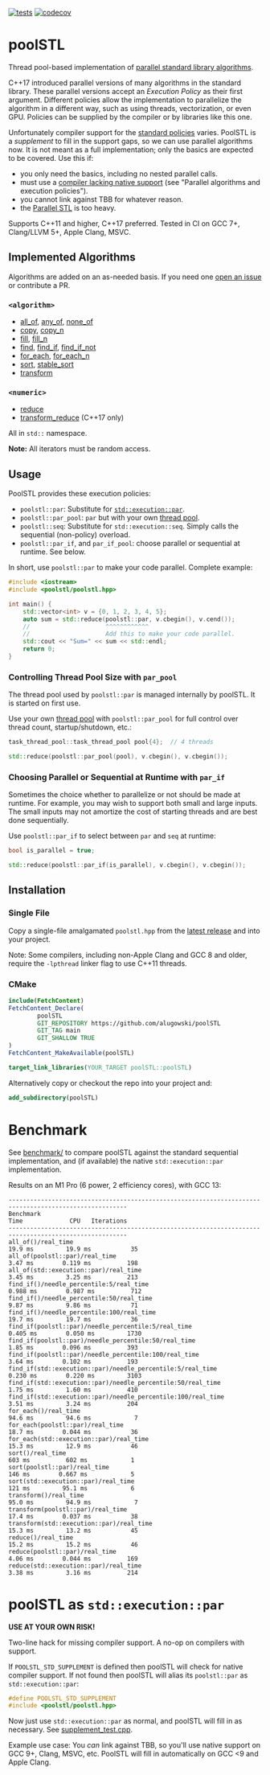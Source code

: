 [![tests](https://github.com/alugowski/poolSTL/actions/workflows/tests.yml/badge.svg)](https://github.com/alugowski/poolSTL/actions/workflows/tests.yml)
[![codecov](https://codecov.io/gh/alugowski/poolSTL/branch/main/graph/badge.svg?token=zB7yN8NwUc)](https://codecov.io/gh/alugowski/poolSTL)

# poolSTL

Thread pool-based implementation of [parallel standard library algorithms](https://en.cppreference.com/w/cpp/algorithm).

C++17 introduced parallel versions of many algorithms in the standard library.
These parallel versions accept an *Execution Policy* as their first argument.
Different policies allow the implementation to parallelize the algorithm in a different way,
such as using threads, vectorization, or even GPU.
Policies can be supplied by the compiler or by libraries like this one.

Unfortunately compiler support for the [standard policies](https://en.cppreference.com/w/cpp/algorithm/execution_policy_tag) varies.
PoolSTL is a *supplement* to fill in the support gaps, so we can use parallel algorithms now.
It is not meant as a full implementation; only the basics are expected to be covered.  Use this if:
* you only need the basics, including no nested parallel calls.
* must use a [compiler lacking native support](https://en.cppreference.com/w/cpp/compiler_support/17) (see "Parallel algorithms and execution policies").
* you cannot link against TBB for whatever reason.
* the [Parallel STL](https://www.intel.com/content/www/us/en/developer/articles/guide/get-started-with-parallel-stl.html) is too heavy.

Supports C++11 and higher, C++17 preferred.
Tested in CI on GCC 7+, Clang/LLVM 5+, Apple Clang, MSVC.

## Implemented Algorithms
Algorithms are added on an as-needed basis. If you need one [open an issue](https://github.com/alugowski/poolSTL/issues) or contribute a PR.

### `<algorithm>`
* [all_of](https://en.cppreference.com/w/cpp/algorithm/all_of), [any_of](https://en.cppreference.com/w/cpp/algorithm/any_of), [none_of](https://en.cppreference.com/w/cpp/algorithm/none_of)
* [copy](https://en.cppreference.com/w/cpp/algorithm/copy), [copy_n](https://en.cppreference.com/w/cpp/algorithm/copy_n)
* [fill](https://en.cppreference.com/w/cpp/algorithm/fill), [fill_n](https://en.cppreference.com/w/cpp/algorithm/fill_n)
* [find](https://en.cppreference.com/w/cpp/algorithm/find), [find_if](https://en.cppreference.com/w/cpp/algorithm/find_if), [find_if_not](https://en.cppreference.com/w/cpp/algorithm/find_if_not)
* [for_each](https://en.cppreference.com/w/cpp/algorithm/for_each), [for_each_n](https://en.cppreference.com/w/cpp/algorithm/for_each_n)
* [sort](https://en.cppreference.com/w/cpp/algorithm/sort), [stable_sort](https://en.cppreference.com/w/cpp/algorithm/stable_sort)
* [transform](https://en.cppreference.com/w/cpp/algorithm/transform)

### `<numeric>`
* [reduce](https://en.cppreference.com/w/cpp/algorithm/reduce)
* [transform_reduce](https://en.cppreference.com/w/cpp/algorithm/transform_reduce) (C++17 only)

All in `std::` namespace.

**Note:** All iterators must be random access.

## Usage

PoolSTL provides these execution policies:
* `poolstl::par`: Substitute for [`std::execution::par`](https://en.cppreference.com/w/cpp/algorithm/execution_policy_tag).
* `poolstl::par_pool`: `par` but with your own [thread pool](https://github.com/alugowski/task-thread-pool).
* `poolstl::seq`: Substitute for `std::execution::seq`. Simply calls the sequential (non-policy) overload.
* `poolstl::par_if`, and `par_if_pool`: choose parallel or sequential at runtime. See below.

In short, use `poolstl::par` to make your code parallel. Complete example:
```c++
#include <iostream>
#include <poolstl/poolstl.hpp>

int main() {
    std::vector<int> v = {0, 1, 2, 3, 4, 5};
    auto sum = std::reduce(poolstl::par, v.cbegin(), v.cend());
    //                     ^^^^^^^^^^^^
    //                     Add this to make your code parallel.
    std::cout << "Sum=" << sum << std::endl;
    return 0;
}
```

### Controlling Thread Pool Size with `par_pool`

The thread pool used by `poolstl::par` is managed internally by poolSTL. It is started on first use.

Use your own [thread pool](https://github.com/alugowski/task-thread-pool)
with `poolstl::par_pool` for full control over thread count, startup/shutdown, etc.:

```c++
task_thread_pool::task_thread_pool pool{4};  // 4 threads

std::reduce(poolstl::par_pool(pool), v.cbegin(), v.cbegin());
```

### Choosing Parallel or Sequential at Runtime with `par_if`

Sometimes the choice whether to parallelize or not should be made at runtime. For example, you may wish to support both
small and large inputs. The small inputs may not amortize the cost of starting threads and are best done sequentially.

Use `poolstl::par_if` to select between `par` and `seq` at runtime:
```c++
bool is_parallel = true;

std::reduce(poolstl::par_if(is_parallel), v.cbegin(), v.cbegin());
```

## Installation

### Single File

Copy a single-file amalgamated `poolstl.hpp` from the [latest release](https://github.com/alugowski/poolSTL/releases) and into your project.

Note: Some compilers, including non-Apple Clang and GCC 8 and older, require the `-lpthread` linker flag to use C++11 threads.

### CMake

```cmake
include(FetchContent)
FetchContent_Declare(
        poolSTL
        GIT_REPOSITORY https://github.com/alugowski/poolSTL
        GIT_TAG main
        GIT_SHALLOW TRUE
)
FetchContent_MakeAvailable(poolSTL)

target_link_libraries(YOUR_TARGET poolSTL::poolSTL)
```

Alternatively copy or checkout the repo into your project and:
```cmake
add_subdirectory(poolSTL)
```

# Benchmark

See [benchmark/](benchmark) to compare poolSTL against the standard sequential implementation, and (if available) the
native `std::execution::par` implementation.

Results on an M1 Pro (6 power, 2 efficiency cores), with GCC 13:
```
-------------------------------------------------------------------------------------------------------
Benchmark                                                             Time             CPU   Iterations
-------------------------------------------------------------------------------------------------------
all_of()/real_time                                                 19.9 ms         19.9 ms           35
all_of(poolstl::par)/real_time                                     3.47 ms        0.119 ms          198
all_of(std::execution::par)/real_time                              3.45 ms         3.25 ms          213
find_if()/needle_percentile:5/real_time                           0.988 ms        0.987 ms          712
find_if()/needle_percentile:50/real_time                           9.87 ms         9.86 ms           71
find_if()/needle_percentile:100/real_time                          19.7 ms         19.7 ms           36
find_if(poolstl::par)/needle_percentile:5/real_time               0.405 ms        0.050 ms         1730
find_if(poolstl::par)/needle_percentile:50/real_time               1.85 ms        0.096 ms          393
find_if(poolstl::par)/needle_percentile:100/real_time              3.64 ms        0.102 ms          193
find_if(std::execution::par)/needle_percentile:5/real_time        0.230 ms        0.220 ms         3103
find_if(std::execution::par)/needle_percentile:50/real_time        1.75 ms         1.60 ms          410
find_if(std::execution::par)/needle_percentile:100/real_time       3.51 ms         3.24 ms          204
for_each()/real_time                                               94.6 ms         94.6 ms            7
for_each(poolstl::par)/real_time                                   18.7 ms        0.044 ms           36
for_each(std::execution::par)/real_time                            15.3 ms         12.9 ms           46
sort()/real_time                                                    603 ms          602 ms            1
sort(poolstl::par)/real_time                                        146 ms        0.667 ms            5
sort(std::execution::par)/real_time                                 121 ms         95.1 ms            6
transform()/real_time                                              95.0 ms         94.9 ms            7
transform(poolstl::par)/real_time                                  17.4 ms        0.037 ms           38
transform(std::execution::par)/real_time                           15.3 ms         13.2 ms           45
reduce()/real_time                                                 15.2 ms         15.2 ms           46
reduce(poolstl::par)/real_time                                     4.06 ms        0.044 ms          169
reduce(std::execution::par)/real_time                              3.38 ms         3.16 ms          214
```

# poolSTL as `std::execution::par`
**USE AT YOUR OWN RISK!**

Two-line hack for missing compiler support. A no-op on compilers with support.

If `POOLSTL_STD_SUPPLEMENT` is defined then poolSTL will check for native compiler support.
If not found then poolSTL will alias its `poolstl::par` as `std::execution::par`:

```c++
#define POOLSTL_STD_SUPPLEMENT
#include <poolstl/poolstl.hpp>
```

Now just use `std::execution::par` as normal, and poolSTL will fill in as necessary. See [supplement_test.cpp](tests/supplement_test.cpp).

Example use case: You *can* link against TBB, so you'll use native support on GCC 9+, Clang, MSVC, etc.
PoolSTL will fill in automatically on GCC <9 and Apple Clang.
